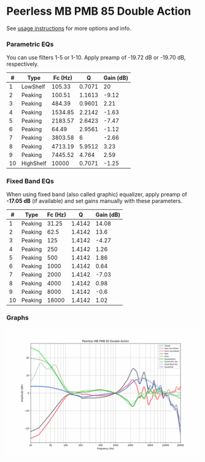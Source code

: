 # Peerless MB PMB 85 Double Action
See [usage instructions](https://github.com/jaakkopasanen/AutoEq#usage) for more options and info.

### Parametric EQs
You can use filters 1-5 or 1-10. Apply preamp of -19.72 dB or -19.70 dB, respectively.

|   # | Type      |   Fc (Hz) |      Q |   Gain (dB) |
|-----|-----------|-----------|--------|-------------|
|   1 | LowShelf  |    105.33 | 0.7071 |       20    |
|   2 | Peaking   |    100.51 | 1.1613 |       -9.12 |
|   3 | Peaking   |    484.39 | 0.9601 |        2.21 |
|   4 | Peaking   |   1534.85 | 2.2142 |       -1.63 |
|   5 | Peaking   |   2183.57 | 2.6423 |       -7.47 |
|   6 | Peaking   |     64.49 | 2.9561 |       -1.12 |
|   7 | Peaking   |   3803.58 | 6      |       -2.66 |
|   8 | Peaking   |   4713.19 | 5.9512 |        3.23 |
|   9 | Peaking   |   7445.52 | 4.764  |        2.59 |
|  10 | HighShelf |  10000    | 0.7071 |       -1.25 |

### Fixed Band EQs
When using fixed band (also called graphic) equalizer, apply preamp of **-17.05 dB** (if available) and set gains manually with these parameters.

|   # | Type    |   Fc (Hz) |      Q |   Gain (dB) |
|-----|---------|-----------|--------|-------------|
|   1 | Peaking |     31.25 | 1.4142 |       14.08 |
|   2 | Peaking |     62.5  | 1.4142 |       13.6  |
|   3 | Peaking |    125    | 1.4142 |       -4.27 |
|   4 | Peaking |    250    | 1.4142 |        1.26 |
|   5 | Peaking |    500    | 1.4142 |        1.86 |
|   6 | Peaking |   1000    | 1.4142 |        0.64 |
|   7 | Peaking |   2000    | 1.4142 |       -7.03 |
|   8 | Peaking |   4000    | 1.4142 |        0.98 |
|   9 | Peaking |   8000    | 1.4142 |       -0.6  |
|  10 | Peaking |  16000    | 1.4142 |        1.02 |

### Graphs
![](./Peerless%20MB%20PMB%2085%20Double%20Action.png)
